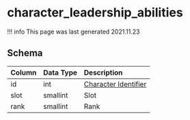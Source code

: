 # character_leadership_abilities

!!! info
	This page was last generated 2021.11.23

## Schema
| Column | Data Type | Description |
| :--- | :--- | :--- |
| id | int | [Character Identifier](character_data.md) |
| slot | smallint | Slot |
| rank | smallint | Rank |


